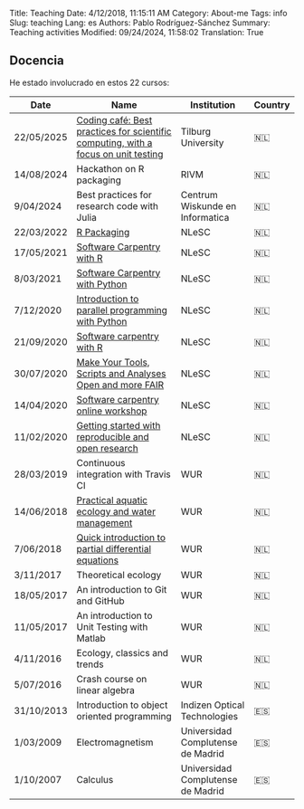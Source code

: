 Title: Teaching
Date: 4/12/2018, 11:15:11 AM
Category: About-me
Tags: info
Slug: teaching
Lang: es
Authors: Pablo Rodríguez-Sánchez
Summary: Teaching activities
Modified: 09/24/2024, 11:58:02
Translation: True


Docencia
--------

He estado involucrado en estos 22 cursos:

| Date       | Name                                                                                                                                 | Institution                       | Country   |
|------------|--------------------------------------------------------------------------------------------------------------------------------------|-----------------------------------|-----------|
| 22/05/2025 | [Coding café: Best practices for scientific computing, with a focus on unit testing](https://pabrod.github.io/coding-cafe.html)      | Tilburg University                | 🇳🇱        |
| 14/08/2024 | Hackathon on R packaging                                                                                                             | RIVM                              | 🇳🇱        |
| 9/04/2024  | Best practices for research code with Julia                                                                                          | Centrum Wiskunde en Informatica   | 🇳🇱        |
| 22/03/2022 | [R Packaging](https://esciencecenter-digital-skills.github.io/2022-03-22-ds-rpackaging/)                                             | NLeSC                             | 🇳🇱        |
| 17/05/2021 | [Software Carpentry with R ](https://escience-academy.github.io/2021-05-17-swc-R-nlesc/)                                             | NLeSC                             | 🇳🇱        |
| 8/03/2021  | [Software Carpentry with Python ](https://escience-academy.github.io/2021-03-08-swc-nlesc/)                                          | NLeSC                             | 🇳🇱        |
| 7/12/2020  | [Introduction to parallel programming with Python](https://escience-academy.github.io/2020-12-07-parallel-python/)                   | NLeSC                             | 🇳🇱        |
| 21/09/2020 | [Software carpentry with R](https://escience-academy.github.io/2020-09-21-SWC-Gapminder/)                                            | NLeSC                             | 🇳🇱        |
| 30/07/2020 | [Make Your Tools, Scripts and Analyses Open and more FAIR](https://2020.carpentrycon.org/schedule/#session-52 )                      | NLeSC                             | 🇳🇱        |
| 14/04/2020 | [Software carpentry online workshop](https://escience-academy.github.io/2020-04-14-SWC-online/)                                      | NLeSC                             | 🇳🇱        |
| 11/02/2020 | [Getting started with reproducible and open research](https://escience-academy.github.io/2020-02-11-Reproducible-and-Open-Research/) | NLeSC                             | 🇳🇱        |
| 28/03/2019 | Continuous integration with Travis CI                                                                                                | WUR                               | 🇳🇱        |
| 14/06/2018 | [Practical aquatic ecology and water management](https://ssc.wur.nl/Schedule/Course/AEW-20706)                                       | WUR                               | 🇳🇱        |
| 7/06/2018  | [Quick introduction to partial differential equations](https://pabrod.github.io/intro-to-pdes-en.html)                               | WUR                               | 🇳🇱        |
| 3/11/2017  | Theoretical ecology                                                                                                                  | WUR                               | 🇳🇱        |
| 18/05/2017 | An introduction to Git and GitHub                                                                                                    | WUR                               | 🇳🇱        |
| 11/05/2017 | An introduction to Unit Testing with Matlab                                                                                          | WUR                               | 🇳🇱        |
| 4/11/2016  | Ecology, classics and trends                                                                                                         | WUR                               | 🇳🇱        |
| 5/07/2016  | Crash course on linear algebra                                                                                                       | WUR                               | 🇳🇱        |
| 31/10/2013 | Introduction to object oriented programming                                                                                          | Indizen Optical Technologies      | 🇪🇸        |
| 1/03/2009  | Electromagnetism                                                                                                                     | Universidad Complutense de Madrid | 🇪🇸        |
| 1/10/2007  | Calculus                                                                                                                             | Universidad Complutense de Madrid | 🇪🇸        |

